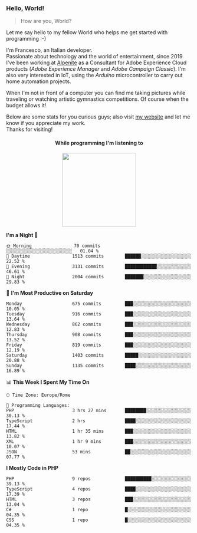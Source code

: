 ### Hello, World!

> How are you, World?

Let me say hello to my fellow World who helps me get started with programming :-)

I'm Francesco, an Italian developer.  
Passionate about technology and the world of entertainment, since 2019 I've been working at [Alpenite](https://www.alpenite.com) as a Consultant for Adobe Experience Cloud products (*Adobe Experience Manager* and *Adobe Campaign Classic*). I'm also very interested in IoT, using the *Arduino* microcontroller to carry out home automation projects.

When I'm not in front of a computer you can find me taking pictures while traveling or watching artistic gymnastics competitions. Of course when the budget allows it!

Below are some stats for you curious guys; also visit [my website](https://www.francescorega.eu) and let me know if you appreciate my work.  
Thanks for visiting!

<div align="center">
  <h4>While programming I'm listening to</h4>
  <a href="https://apps.francescorega.eu/now-playing/11147232609" target="_blank"><img src="https://apps.francescorega.eu/now-playing/11147232609" width="200"></a>
</div>

<!--START_SECTION:waka-->
**I'm a Night 🦉** 

```text
🌞 Morning                70 commits          ░░░░░░░░░░░░░░░░░░░░░░░░░   01.04 % 
🌆 Daytime                1513 commits        ██████░░░░░░░░░░░░░░░░░░░   22.52 % 
🌃 Evening                3131 commits        ████████████░░░░░░░░░░░░░   46.61 % 
🌙 Night                  2004 commits        ███████░░░░░░░░░░░░░░░░░░   29.83 % 
```
📅 **I'm Most Productive on Saturday** 

```text
Monday                   675 commits         ███░░░░░░░░░░░░░░░░░░░░░░   10.05 % 
Tuesday                  916 commits         ███░░░░░░░░░░░░░░░░░░░░░░   13.64 % 
Wednesday                862 commits         ███░░░░░░░░░░░░░░░░░░░░░░   12.83 % 
Thursday                 908 commits         ███░░░░░░░░░░░░░░░░░░░░░░   13.52 % 
Friday                   819 commits         ███░░░░░░░░░░░░░░░░░░░░░░   12.19 % 
Saturday                 1403 commits        █████░░░░░░░░░░░░░░░░░░░░   20.88 % 
Sunday                   1135 commits        ████░░░░░░░░░░░░░░░░░░░░░   16.89 % 
```


📊 **This Week I Spent My Time On** 

```text
🕑︎ Time Zone: Europe/Rome

💬 Programming Languages: 
PHP                      3 hrs 27 mins       ████████░░░░░░░░░░░░░░░░░   30.13 % 
TypeScript               2 hrs               ████░░░░░░░░░░░░░░░░░░░░░   17.44 % 
HTML                     1 hr 35 mins        ███░░░░░░░░░░░░░░░░░░░░░░   13.82 % 
XML                      1 hr 9 mins         ███░░░░░░░░░░░░░░░░░░░░░░   10.07 % 
JSON                     53 mins             ██░░░░░░░░░░░░░░░░░░░░░░░   07.77 % 
```

**I Mostly Code in PHP** 

```text
PHP                      9 repos             ██████████░░░░░░░░░░░░░░░   39.13 % 
TypeScript               4 repos             ████░░░░░░░░░░░░░░░░░░░░░   17.39 % 
HTML                     3 repos             ███░░░░░░░░░░░░░░░░░░░░░░   13.04 % 
C#                       1 repo              █░░░░░░░░░░░░░░░░░░░░░░░░   04.35 % 
CSS                      1 repo              █░░░░░░░░░░░░░░░░░░░░░░░░   04.35 % 
```




<!--END_SECTION:waka-->
